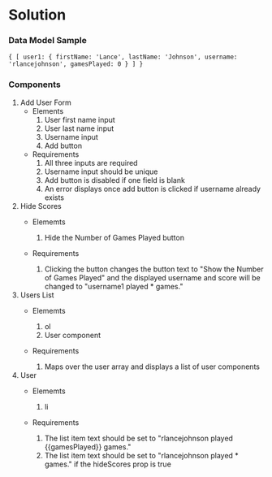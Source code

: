 # Solution

### Data Model Sample
`{
    [
        user1: {
            firstName: 'Lance',
            lastName: 'Johnson',
            username: 'rlancejohnson',
            gamesPlayed: 0
        }
    ]
}`

### Components
1. Add User Form
    * Elements
        1. User first name input
        1. User last name input
        1. Username input
        1. Add button
    * Requirements
        1. All three inputs are required
        1. Username input should be unique
        1. Add button is disabled if one field is blank
        1. An error displays once add button is clicked if username already exists
1. Hide Scores
    * Elememts
        1. Hide the Number of Games Played button

    * Requirements
        1. Clicking the button changes the button text to "Show the Number of Games Played" and the displayed username and score will be changed to "username1 played \* games."
1. Users List
    * Elememts
        1. ol
        1. User component

    * Requirements
        1. Maps over the user array and displays a list of user components
1. User
    * Elememts
        1. li

    * Requirements
        1. The list item text should be set to "rlancejohnson played 
        {{gamesPlayed}} games."
        1. The list item text should be set to "rlancejohnson played \* games." if the hideScores prop is true

